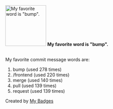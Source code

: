 <img src="https://my-badges.github.io/my-badges/favorite-word.png" alt="My favorite word is &quot;bump&quot;." title="My favorite word is &quot;bump&quot;." width="128">
<strong>My favorite word is &quot;bump&quot;.</strong>
<br><br>

My favorite commit message words are:

1. bump (used 278 times)
2. /frontend (used 220 times)
3. merge (used 140 times)
4. pull (used 139 times)
5. request (used 139 times)


Created by <a href="https://github.com/my-badges/my-badges">My Badges</a>